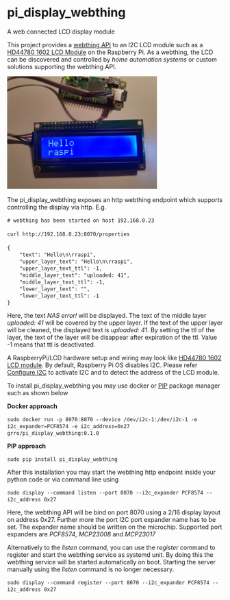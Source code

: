 # pi_display_webthing
A web connected LCD display module 

This project provides a [webthing API](https://iot.mozilla.org/wot/) to an I2C LCD module such as a [HD44780 1602 LCD Module](https://amzn.to/2TffbbL) on the Raspberry Pi. 
As a webthing, the LCD can be discovered and controlled by *home automation systems* or custom solutions supporting the webthing API.  

![example display](docs/display_small.jpg)

The pi_display_webthing exposes an http webthing endpoint which supports controlling the display via http. E.g. 
```
# webthing has been started on host 192.168.0.23

curl http://192.168.0.23:8070/properties 

{
    "text": "Hello\n\rraspi",
    "upper_layer_text": "Hello\n\rraspi",
    "upper_layer_text_ttl": -1,
    "middle_layer_text": "uploaded: 41",
    "middle_layer_text_ttl": -1,
    "lower_layer_text": "",
    "lower_layer_text_ttl": -1
}
```
Here, the text *NAS error!* will be displayed. The text of the middle layer *uploaded: 41* will be covered by the upper layer. 
If the text of the upper layer will be cleaned, the displayed text is *uploaded: 41*. 
By setting the ttl of the layer, the text of the layer will be disappear after expiration of the ttl. Value -1 means that ttl is deactivated. 

A RaspberryPi/LCD hardware setup and wiring may look like [HD44780 1602 LCD module](docs/layout.png). By default, 
Raspberry Pi OS disables I2C. Please refer [Configure I2C](docs/configure_i2c.md) to activate I2C and to 
detect the address of the LCD module.

To install pi_display_webthing you may use docker or [PIP](https://realpython.com/what-is-pip/) package manager such as shown below

**Docker approach**
```
sudo docker run -p 8070:8070 --device /dev/i2c-1:/dev/i2c-1 -e i2c_expander=PCF8574 -e i2c_address=0x27  grro/pi_display_webthing:0.1.0
```

**PIP approach**
```
sudo pip install pi_display_webthing
```

After this installation you may start the webthing http endpoint inside your python code or via command line using
```
sudo display --command listen --port 8070 --i2c_expander PCF8574 --i2c_address 0x27
```
Here, the webthing API will be bind on port 8070 using a 2/16 display layout on address 0x27. 
Further more the port I2C port expander name has to be set. The expander name should be written on the microchip. 
Supported port expanders are *PCF8574*, *MCP23008* and *MCP23017*

Alternatively to the *listen* command, you can use the *register* command to register and start the webthing service as systemd unit. 
By doing this the webthing service will be started automatically on boot. Starting the server manually using the *listen* command is no longer necessary. 
```
sudo display --command register --port 8070 --i2c_expander PCF8574 --i2c_address 0x27
```  

